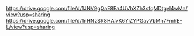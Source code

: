 
https://drive.google.com/file/d/1JNV9gQaE8Ea4UVhXZh3sfqMDtgvl4wMa/view?usp=sharing
https://drive.google.com/file/d/1nHNzSR8HAlvK6YiZYPGavVbMn7FmhE-L/view?usp=sharing
